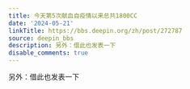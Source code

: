 ```yaml
---
title: 今天第5次献血自疫情以来总共1800CC
date: '2024-05-21'
linkTitle: https://bbs.deepin.org/zh/post/272787
source: deepin_bbs
description: 另外：借此也发表一下
disable_comments: true
---
```

另外：借此也发表一下
